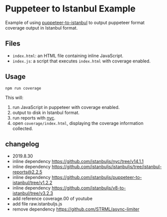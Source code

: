 # Puppeteer to Istanbul Example

Example of using [puppeteer-to-istanbul](https://github.com/istanbuljs/puppeteer-to-istanbul)
to output puppeteer format coverage output in Istanbul format.

## Files

* `index.html`: an HTML file containing inline JavaScript.
* `index.js`: a script that executes `index.html` with coverage enabled.

## Usage

`npm run coverage`

This will:

1. run JavaScript in puppeteer with coverage enabled.
2. output to disk in Istanbul format.
3. run reports with [nyc](https://github.com/istanbuljs/nyc).
4. open `coverage/index.html`, displaying the coverage information collected.

## changelog
- 2019.8.30
- inline dependency https://github.com/istanbuljs/nyc/tree/v14.1.1
- inline dependency https://github.com/istanbuljs/istanbuljs/tree/istanbul-reports@2.2.5
- inline dependency https://github.com/istanbuljs/puppeteer-to-istanbul/tree/v1.2.2
- inline dependency https://github.com/istanbuljs/v8-to-istanbul/tree/v3.2.3
- add reference coverage.00 of youtube
- add file raw.istanbuljs.js
- remove dependency https://github.com/STRML/async-limiter
